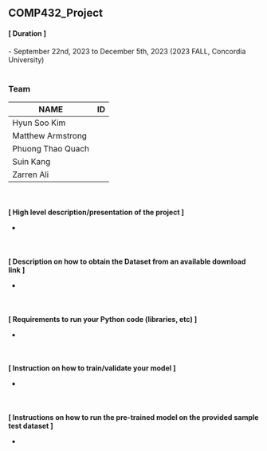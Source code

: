 ## COMP432_Project

<h4>[ Duration ]</h4>
- September 22nd, 2023 to December 5th, 2023 (2023 FALL, Concordia University)


<br>
<br>

<h3> Team </h2>

| NAME | ID | 
| --- |  --- | 
| Hyun Soo Kim |  | 
| Matthew Armstrong |  | 
| Phuong Thao Quach |  | 
| Suin Kang |  | 
| Zarren Ali |  | 

<br>

<h4>[ High level description/presentation of the project ]
  
-

<br>

<h4>[ Description on how to obtain the Dataset from an available download link ]
  
-

<br>

<h4>[ Requirements to run your Python code (libraries, etc) ]
  
-

<br>

<h4>[ Instruction on how to train/validate your model ]
  
-

<br>

<h4>[ Instructions on how to run the pre-trained model on the provided sample test dataset ]
  
-





